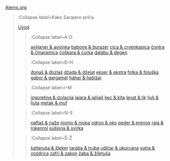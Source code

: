 [Alems.org](/)

> :Collapse label=Kako Sarajevo priča
>
> [Uvod](/docs/sarajevski-zargon)
> > :Collapse label=A-D
> >
> > [avlijaner & avionka](/docs/sarajevski-zargon/a-d/avlijaner-avionka)
> > [babone & burazer](/docs/sarajevski-zargon/a-d/babone-burazer)
> > [cica & crvenkapica](/docs/sarajevski-zargon/a-d/cica-crvenkapica)
> > [čontra & čmaramica](/docs/sarajevski-zargon/a-d/contra-cmaramica)
> > [ćoškara & ćurka](/docs/sarajevski-zargon/a-d/coskara-curka)
> > [dalabu & degen](/docs/sarajevski-zargon/a-d/dalabu-degen)
>
> > :Collapse label=Đ-H
> >
> > [đonaš & đozlaš](/docs/sarajevski-zargon/dj-h/djonas-djozlas)
> > [džada & dželat](/docs/sarajevski-zargon/dj-h/dzada-dzelat)
> > [ekser & ekstra](/docs/sarajevski-zargon/dj-h/ekser-ekstra)
> > [fotka & foluška](/docs/sarajevski-zargon/dj-h/fotka-foluska)
> > [gabor & gargamel](/docs/sarajevski-zargon/dj-h/gabor-gargamel)
> > [hahar & hašišar](/docs/sarajevski-zargon/dj-h/hahar-hasisar)
>
> > :Collapse label=I-M
> >
> > [izgoretina & izolacija](/docs/sarajevski-zargon/i-m/izgoretina-izolacija)
> > [jajara & jalijaš](/docs/sarajevski-zargon/i-m/jajara-jalijas)
> > [kec & kita](/docs/sarajevski-zargon/i-m/kec-kita)
> > [levat & lik](/docs/sarajevski-zargon/i-m/levat-lik)
> > [ljulj & ljuta](/docs/sarajevski-zargon/i-m/ljulj-ljuta)
> > [metak & muf](/docs/sarajevski-zargon/i-m/metak-muf)
>
> > :Collapse label=N-S
> >
> > [naftaš & naže](/docs/sarajevski-zargon/n-s/naftas-naze)
> > [njonjo & njopa](/docs/sarajevski-zargon/n-s/njonjo-njopa)
> > [odron & oko](/docs/sarajevski-zargon/n-s/odron-oko)
> > [peder & prenos](/docs/sarajevski-zargon/n-s/peder-prenos)
> > [raja & rokenrol](/docs/sarajevski-zargon/n-s/raja-rokenrol)
> > [sušiona & svirka](/docs/sarajevski-zargon/n-s/susiona-svirka)
>
> > :Collapse label=Š-Ž
> >
> > [šalteruša & šteker](/docs/sarajevski-zargon/ss-zz/salterusa-steker)
> > [taraba & truba](/docs/sarajevski-zargon/ss-zz/taraba-truba)
> > [udičar & ukurcana](/docs/sarajevski-zargon/ss-zz/udicar-ukurcana)
> > [vutra & vozdrica](/docs/sarajevski-zargon/ss-zz/vutra-vozdrica)
> > [zafri & zakon](/docs/sarajevski-zargon/ss-zz/zafri-zakon)
> > [žaba & žiletuša](/docs/sarajevski-zargon/ss-zz/zaba-ziletusa)